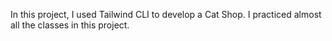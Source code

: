 In this project, I used Tailwind CLI to develop a Cat Shop. I practiced almost all the classes in this project.

